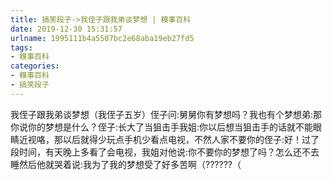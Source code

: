 ```yaml
---
title: 搞笑段子->我侄子跟我弟谈梦想 | 糗事百科
date: 2019-12-30 15:31:57
urlname: 1995111b4a5507bc2e68aba19eb27fd5
tags: 
- 糗事百科
categories:
- 糗事百科
- 搞笑段子
---
```

我侄子跟我弟谈梦想（我侄子五岁）侄子问:舅舅你有梦想吗？我也有个梦想弟:那你说你的梦想是什么？侄子:长大了当狙击手我姐:你以后想当狙击手的话就不能眼睛近视咯，那以后就得少玩点手机少看点电视，不然人家不要你的侄子:好！过了段时间，有天晚上多看了会电视，我姐对他说:你不要你的梦想了吗？怎么还不去睡然后他就哭着说:我为了我的梦想受了好多苦啊（??????（



